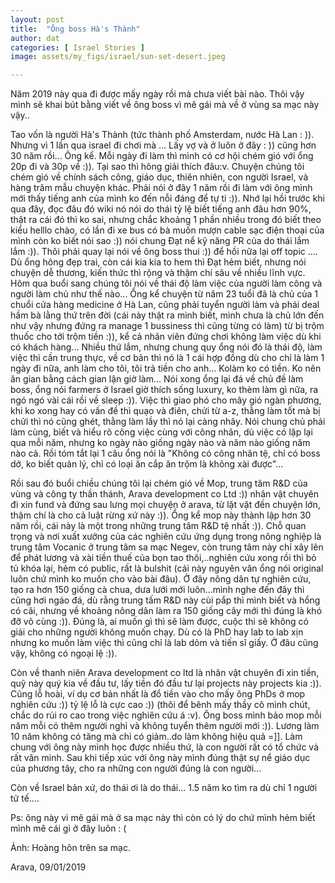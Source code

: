 ```yaml
---
layout: post
title:  "Ông boss Hà's Thành"
author: dat
categories: [ Israel Stories ]
image: assets/my_figs/israel/sun-set-desert.jpeg

---
```



Năm 2019 này qua đi được mấy ngày rồi mà chưa viết bài nào. Thôi vậy mình sẽ khai bút bằng viết về ông boss vì mê gái mà về ở vùng sa mạc này vậy.. 

Tao vốn là người Hà's Thành (tức thành phố Amsterdam, nước Hà Lan : )). Nhưng vì 1 lần qua israel đi chơi mà ... Lấy vợ và ở luôn ở đây : )) cũng hơn 30 năm rồi... Ông kể.
Mỗi ngày đi làm thì mình có cơ hội chém gió với ổng 20p đi và 30p về :)). Tại sao thì hông giải thích đâu:v. Chuyện chúng tôi chém gió về chính sách công, giáo dục, thiên nhiên, con người Israel, và hàng trăm mẫu chuyện khác. Phải nói ở đây 1 năm rồi đi làm với ông mình mới thấy tiếng anh của mình ko đến nỗi đáng để tự ti :)). Nhớ lại hồi trước khi qua đây, đọc đâu đó wiki nó nói do thái tỷ lệ biết tiếng anh đâu hơn 90%, thật ra cái đó thì ko sai, nhưng chắc khoảng 1 phần nhiều trong đó biết theo kiểu helllo chào, có lần đi xe bus có bà muốn mượn cable sạc điện thoại của mình còn ko biết nói sao :)) nói chung Đạt nể kỹ năng PR của do thái lắm lắm :)). 
Thôi phải quay lại nói về ông boss thui :)) để hồi nữa lại off topic .... Dù ổng hông đẹp trai, còn cái kia kia to hem thì Đạt hẻm biết, nhưng nói chuyện dễ thương, kiến thức thì rộng và thậm chí sâu về nhiều lĩnh vực. Hôm qua buổi sang chúng tôi nói về thái độ làm việc của người làm công và người làm chủ như thế nào... Ổng kể chuyện từ năm 23 tuổi đã là chủ của 1 chuổi cửa hàng medicine ở Hà Lan, cũng phải tuyển người làm và phải deal hầm bà lằng thứ trên đời (cái này thật ra mình biết, mình chưa là chủ lớn đến như vậy nhưng đứng ra manage 1 bussiness thì cũng từng có làm) từ bị trộm thuốc cho tới trộm tiền :)), kể cả nhân viên đứng chơi không làm việc dù khi có khách hàng... Nhiều thứ lắm, nhưng chung quy ổng nói đó là thái độ, làm việc thì cần trung thực, về cơ bản thì nó là 1 cái hợp đồng dù cho chỉ là làm 1 ngày đi nữa, anh làm cho tôi, tôi trả tiền cho anh... Kolàm ko có tiền. Ko nên ăn gian bằng cách gian lận giờ làm... Nói xong ổng lại đá về chủ đề làm boss, ổng nói farmers ở Israel giờ thích sống luxury, ko thèm làm gì nữa, ra ngó ngó vài cái rồi về sleep :)). Việc thì giao phó cho mây gió ngàn phương, khi ko xong hay có vấn đề thì quạo và điên, chửi từ a-z, thằng làm tốt mà bị chửi thì nó cũng ghét, thằng làm lầy thì nó lại càng nhây. Nói chung chủ phải làm cùng, biết và hiểu rõ công việc cùng với công nhân, dù việc có lặp lại qua mỗi năm, nhưng ko ngày nào giống ngày nào và năm nào giống năm nào cả. Rồi tóm tắt lại 1 câu ổng nói là "Không có công nhân tệ, chỉ có boss dở, ko biết quản lý, chỉ có loại ăn cắp ăn trộm là không xài được"...

Rồi sau đó buổi chiều chúng tôi lại chém gió về Mop, trung tâm R&D của vùng và công ty thần thánh, Arava development co Ltd :)) nhân vật chuyên đi xin fund và đứng sau lưng mọi chuyện ở arava, từ lặt vặt đến chuyện lớn, thậm chí là cho cả luật rừng xứ này :)). Ổng kể mop này thành lập hơn 30 năm rồi, cái này là một trong những trung tâm R&D tệ nhất :)). Chỗ quan trọng và nơi xuất xưởng của các nghiên cứu ứng dụng trong nông nghiệp là trung tâm Vocanic ở trung tâm sa mạc Negev, còn trung tâm này chỉ xây lên để phát lương và xài tiền thuế của bọn tao thôi,..nghiên cứu xong rồi thì bỏ tủ khóa lại, hẻm có public, rất là bulshit (cái này nguyên văn ổng nói original luôn chứ mình ko muốn cho vào bài đâu). Ở đây nông dân tự nghiên cứu, tạo ra hơn 150 giống cà chua, dưa lưới mới luôn...mình nghe đến đây thì cũng hơi ngáo đá, dù rằng trung tấm R&D này cùi pắp thì mình biết và hổng có cãi, nhưng về khoảng nông dân làm ra 150 giống cây mới thì đúng là khó đỡ vô cùng :)). Đúng là, ai muốn gì thì sẽ làm được, cuộc thi sẽ không có giải cho những người không muốn chạy. Dù có là PhD hay lab to lab xịn nhưng ko muốn làm việc thì cũng chỉ là lab dỏm và tiến sĩ giấy. Ở đâu cũng vậy, không có ngoại lệ :)). 

Còn về thanh niên Arava development co ltd là nhân vật chuyên đi xin tiền, quỹ này quý kia về đầu tư, lấy tiền đó đầu tư lại projects này projects kia :)). Cũng lỗ hoài, ví dụ cơ bản nhất là đổ tiền vào cho mấy ông PhDs ở mop nghiên cứu :)) tỷ lệ lỗ là cực cao :)) (thôi để bênh mấy thầy cô mình chút, chắc do rủi ro cao trong việc nghiên cứu á :v). Ông boss mình bảo mop mỗi năm mỗi có thêm người nghỉ và không tuyển thêm người mới :)). Lương làm 10 năm không có tăng mà chỉ có giảm..do làm không hiệu quả =]].
Làm chung với ông này mình học được nhiều thứ, là con người rất có tổ chức và rất văn minh. Sau khi tiếp xúc với ông này mình đúng thật sự nể 
giáo dục của phương tây, cho ra những con người đúng là con người...

Còn về Israel bản xứ, do thái ơi là do thái... 1.5 năm ko tìm ra dù chỉ 1 người tử tế....

Ps: ông này vì mê gái mà ở sa mạc này thì còn có lý do chứ mình hẻm biết mình mê cái gì ở đây luôn : (

Ảnh: Hoàng hôn trên sa mạc.

Arava, 09/01/2019